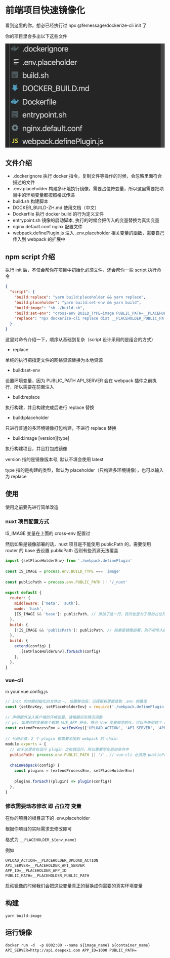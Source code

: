 # 前端项目快速镜像化

看到这里的你，想必已经执行过 npx @femessage/dockerize-cli init 了

你的项目里会多出以下这些文件

![init files](https://raw.githubusercontent.com/femessage/dockerize-cli/master/public/images/init.png)

## 文件介绍

- .dockerignore 执行 docker 指令，复制文件等操作的时候，会忽略里面符合描述的文件
- .env.placeholder 构建多环境执行镜像，需要占位符变量，所以这里需要把项目中的环境变量都按照格式传递
- build.sh 构建脚本
- DOCKER_BUILD-ZH.md 使用文档（中文）
- Dockerfile 执行 docker build 的行为定义文件
- entrypoint.sh 镜像的启动脚本, 执行的时候会把传入的变量替换为真实变量
- nginx.default.conf nginx 配置文件
- webpack.definePlugin.js 注入 .env.placeholder 相关变量的函数，需要自己传入到 webpack 的扩展中

## npm script 介绍

执行 init 后，不仅会帮你在项目中初始化必须文件，还会帮你一些 script 执行命令

```json
{
  "script": {
    "build:replace": "yarn build:placeholder && yarn replace",
    "build:placeholder": "yarn build:set-env && yarn build",
    "build:image": "sh ./build.sh",
    "build:set-env": "cross-env BUILD_TYPE=image PUBLIC_PATH=__PLACEHOLDER_PUBLIC_PATH API_SERVER=__PLACEHOLDER_API_SERVER",
    "replace": "npx dockerize-cli replace dist __PLACEHOLDER_PUBLIC_PATH"
  }
}
```

这里对命令介绍一下，顺序从基础到复杂（script 设计采用的是组合的方式）

- replace

单纯的执行把指定文件的网络资源替换为本地资源

- build:set-env

设置环境变量，因为 PUBLIC_PATH API_SERVER 会在 webpack 插件之前执行，所以需要在前面注入

- build:replace

执行构建，并且构建完成后进行 replace 替换

- build:placeholder

只进行普通的多环境镜像打包构建，不进行 replace 替换

- build:image [version][type]

执行构建项目，并且打包成镜像

version 指的是镜像版本号, 默认不填会使用 latest

type 指的是构建的类型，默认为 placeholder（只构建多环境镜像），也可以输入为 replace

## 使用

使用之前要先进行简单改造

### nuxt 项目配置方式

IS_IMAGE 变量在上面的 cross-env 配置过

然后如果是镜像部署的话，nuxt 项目是不能使用 publicPath 的，需要使用 router 的 base 去设置 publicPath 否则有些资源无法覆盖

```js
import {setPlaceHolderEnv} from './webpack.definePlugin'

const IS_IMAGE = process.env.BUILD_TYPE === 'image'

const publicPath = process.env.PUBLIC_PATH || '/_nuxt'

export default {
  router: {
    middleware: ['meta', 'auth'],
    mode: 'hash',
    [IS_IMAGE && 'base']: publicPath, // 添加了这一行，目的也是为了增加占位符
  },
  build: {
    [!IS_IMAGE && 'publicPath']: publicPath, // 如果是镜像部署，则不用传入的 public_path 否则会写入 2 次 placeholder
  },
  build: {
    extend(config) {
      ;[setPlaceHolderEnv].forEach(config)
    },
  },
}
```

### vue-cli

in your vue.config.js

```js
// init 的时候初始化的文件之一, 位置移动后，记得更新里面读取 .env 的路径
const {setEnvKey, setPlaceHolderEnv} = require('./webpack.definePlugin')

// 声明额外注入客户端的环境变量，请根据实际情况调整
// ps: 如果你的变量每个都是 VUE_APP 开头，符合 Vue 变量规范的化，可以不使用这个 Function
const extendProcessEnv = setEnvKey(['UPLOAD_ACTION', 'API_SERVER', 'APP_ID'])

// 代码示意，2 个 plugin 都需要添加到 webpack 的 chain
module.exports = {
  // 由于这里会在运行 plugin 之前就运行，所以需要写在启动命令中
  publicPath: process.env.PUBLIC_PATH || '/', // vue-cli 必须用 publicPath 注入

  chainWebpack(config) {
    const plugins = [extendProcessEnv, setPlaceHolderEnv]

    plugins.forEach((plugin) => plugin(config))
  },
}
```

### 修改需要动态修改 即 占位符 变量

在你的项目的根目录下的 .env.placeholder

根据你项目的实际需求去修改即可

格式为 `__PLACEHOLDER_${env_name}`

例如

```shell
UPLOAD_ACTION=__PLACEHOLDER_UPLOAD_ACTION
API_SERVER=__PLACEHOLDER_API_SERVER
APP_ID=__PLACEHOLDER_APP_ID
PUBLIC_PATH=__PLACEHOLDER_PUBLIC_PATH
```

启动镜像的时候我们会把这些变量真正的替换成你需要的真实环境变量

## 构建

```shell
yarn build:image
```

## 运行镜像

```shell
docker run -d  -p 8002:80 --name ${image_name} ${container_name} API_SERVER=http://api.deepexi.com APP_ID=1000 PUBLIC_PATH=
```
